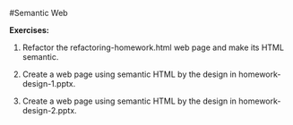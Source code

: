 #Semantic Web

**Exercises:**

01. Refactor the refactoring-homework.html web page and make its HTML semantic.

02. Create a web page using semantic HTML by the design in homework-design-1.pptx.

03. Create a web page using semantic HTML by the design in homework-design-2.pptx.

